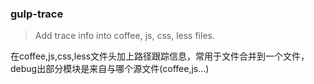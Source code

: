 ### gulp-trace
>Add trace info into coffee, js, css, less files.

在coffee,js,css,less文件头加上路径跟踪信息，常用于文件合并到一个文件，debug出部分模块是来自与哪个源文件(coffee,js...)
